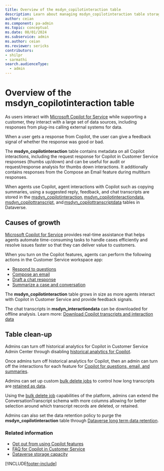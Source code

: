 ```yaml
---
title: Overview of the msdyn_copilotinteraction table 
description: Learn about managing msdyn_copilotinteraction table storage.
author: ceian
ms.component: pa-admin
ms.topic: conceptual
ms.date: 08/01/2024
ms.subservice: admin
ms.author: ceian
ms.reviewer: sericks
contributors:
- shilpr
- sarmathi
search.audienceType: 
  - admin
---
```


#  Overview of the msdyn_copilotinteraction table 

As users interact with [Microsoft Copilot for Service](https://www.microsoft.com/microsoft-copilot/microsoft-copilot-for-service) while supporting a customer, they interact with a large set of data sources, including responses from plug-ins calling external systems for data.

When a user gets a response from Copilot, the user can give a feedback signal of whether the response was good or bad.

The **msdyn_copilotinteraction** table contains metadata on all Copilot interactions, including the request response for Copilot in Customer Service responses (thumbs up/down) and can be useful for audit or request/response analysis for thumbs down interactions. It additionally contains responses from the Compose an Email feature during multiturn responses.  

When agents use Copilot, agent interactions with Copilot such as copying summaries, using a suggested reply, feedback, and chat transcripts are stored in the [msdyn_copilotinteraction](/dynamics365/customer-service/develop/reference/entities/msdyn_copilotinteraction), [msdyn_copilotinteractiondata](/dynamics365/customer-service/develop/reference/entities/msdyn_copilotinteractiondata), [msdyn_copilottranscript](/dynamics365/customer-service/develop/reference/entities/msdyn_copilottranscript), and [msdyn_copilottranscriptdata](/dynamics365/customer-service/develop/reference/entities/msdyn_copilottranscriptdata) tables in Dataverse.

## Causes of growth

 [Microsoft Copilot for Service](https://www.microsoft.com/en-us/microsoft-copilot/microsoft-copilot-for-service) provides real-time assistance that helps agents automate time-consuming tasks to handle cases efficiently and resolve issues faster so that they can deliver value to customers.

When you turn on the Copilot features, agents can perform the following actions in the Customer Service workspace app:

- [Respond to questions](/dynamics365/customer-service/administer/copilot-enable-help-pane#enable-ask-a-question)
- [Compose an email](/dynamics365/customer-service/administer/copilot-email-enable)
- [Draft a chat response](/dynamics365/customer-service/administer/copilot-enable-help-pane#enable-draft-a-response-preview)
- [Summarize a case and conversation](/dynamics365/customer-service/administer/copilot-enable-summary)

The **msdyn_copilotinteraction** table grows in size as more agents interact with Copilot in Customer Service and provide feedback signals.

The chat transcripts in **msdyn_interactiondata** can be downloaded for offline analysis. Learn more: [Download Copilot transcripts and interaction data](/dynamics365/customer-service/develop/download-copilot-transcript-data) 

## Table clean-up

Admins can turn off historical analytics for Copilot in Customer Service Admin Center through disabling [historical analytics for Copilot](/dynamics365/customer-service/administer/configure-cs-historical-analytics-csh#enable-historical-analytics-for-copilot). 

Once admins turn off historical analytics for Copilot, then an admin can turn off the interactions for each feature for [Copilot for questions, email, and summaries](/dynamics365/customer-service/administer/configure-copilot-features#opt-out-from-using-copilot-features). 

Admins can set up custom [bulk delete jobs](/microsoft-copilot-studio/analytics-sessions-transcripts#create-a-new-bulk-delete-job) to control how long transcripts are [retained as data](/microsoft-copilot-studio/analytics-sessions-transcripts#change-the-default-retention-period). 

Using the [bulk delete job](/microsoft-copilot-studio/analytics-sessions-transcripts#create-a-new-bulk-delete-job) capabilities of the platform, admins can extend the ConversationTranscript schema with more columns allowing for better selection around which transcript records are deleted, or retained. 

Admins can also set the data retention policy to purge the **msdyn_copilotinteraction** table through [Dataverse long term data retention](/power-apps/maker/data-platform/data-retention-overview).

### Related information

- [Opt out from using Copilot features](/dynamics365/customer-service/administer/configure-copilot-features#opt-out-from-using-copilot-features)
- [FAQ for Copilot in Customer Service](/dynamics365/customer-service/administer/faq-copilot-features)
- [Dataverse storage capacity](capacity-storage.md)

[!INCLUDE[footer-include](../includes/footer-banner.md)]
